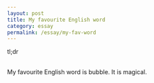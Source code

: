 ```yaml
---
layout: post
title: My favourite English word
category: essay
permalink: /essay/my-fav-word
---
```


tl;dr
<br /><br />

My favourite English word is bubble. It is magical.
<br /><br />
